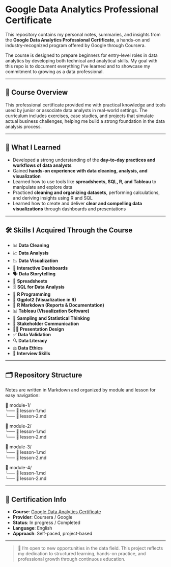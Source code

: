 # Google Data Analytics Professional Certificate

This repository contains my personal notes, summaries, and insights from the **Google Data Analytics Professional Certificate**, a hands-on and industry-recognized program offered by Google through Coursera.

The course is designed to prepare beginners for entry-level roles in data analytics by developing both technical and analytical skills. My goal with this repo is to document everything I’ve learned and to showcase my commitment to growing as a data professional.

---

## 📘 Course Overview

This professional certificate provided me with practical knowledge and tools used by junior or associate data analysts in real-world settings. The curriculum includes exercises, case studies, and projects that simulate actual business challenges, helping me build a strong foundation in the data analysis process.

---

## 🎯 What I Learned

- Developed a strong understanding of the **day-to-day practices and workflows of data analysts**  
- Gained **hands-on experience with data cleaning, analysis, and visualization**  
- Learned how to use tools like **spreadsheets, SQL, R, and Tableau** to manipulate and explore data  
- Practiced **cleaning and organizing datasets**, performing calculations, and deriving insights using R and SQL  
- Learned how to create and deliver **clear and compelling data visualizations** through dashboards and presentations  

---

## 🛠️ Skills I Acquired Through the Course

- 📊 **Data Cleaning**  
- 📈 **Data Analysis**  
- 📉 **Data Visualization**  
- 🧮 **Interactive Dashboards**  
- 🗣️ **Data Storytelling**  
- 📑 **Spreadsheets**  
- 🗄️ **SQL for Data Analysis**  
- 🔢 **R Programming**  
- 📍 **Ggplot2 (Visualization in R)**  
- 📝 **R Markdown (Reports & Documentation)**  
- 📊 **Tableau (Visualization Software)**  
- 📏 **Sampling and Statistical Thinking**  
- 🤝 **Stakeholder Communication**  
- 🧑‍🏫 **Presentation Design**  
- ✅ **Data Validation**  
- 🔍 **Data Literacy**  
- ⚖️ **Data Ethics**  
- 💬 **Interview Skills**

---

## 🗂️ Repository Structure

Notes are written in Markdown and organized by module and lesson for easy navigation:

📁 module-1/\
└── 📄 lesson-1.md\
└── 📄 lesson-2.md

📁 module-2/\
└── 📄 lesson-1.md\
└── 📄 lesson-2.md

📁 module-3/\
└── 📄 lesson-1.md\
└── 📄 lesson-2.md

📁 module-4/\
└── 📄 lesson-1.md\
└── 📄 lesson-2.md

---

## 📌 Certification Info

- **Course**: [Google Data Analytics Certificate](https://www.coursera.org/professional-certificates/google-data-analytics)  
- **Provider**: Coursera / Google  
- **Status**: In progress / Completed  
- **Language**: English  
- **Approach**: Self-paced, project-based  

---

> 💼 I’m open to new opportunities in the data field. This project reflects my dedication to structured learning, hands-on practice, and professional growth through continuous education.
